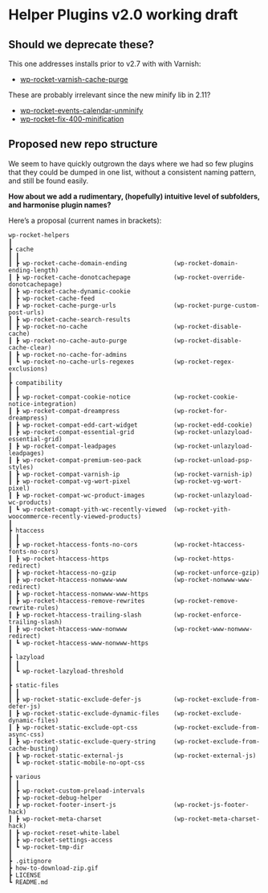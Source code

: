 # Helper Plugins v2.0 working draft

## Should we deprecate these?

This one addresses installs prior to v2.7 with with Varnish:
- [wp-rocket-varnish-cache-purge](https://github.com/wp-media/wp-rocket-helpers/tree/master/wp-rocket-varnish-cache-purge)

These are probably irrelevant since the new minify lib in 2.11?
- [wp-rocket-events-calendar-unminify](https://github.com/wp-media/wp-rocket-helpers/tree/master/wp-rocket-events-calendar-unminify)
- [wp-rocket-fix-400-minification](https://github.com/wp-media/wp-rocket-helpers/tree/master/wp-rocket-fix-400-minification)

## Proposed new repo structure

We seem to have quickly outgrown the days where we had so few plugins that they could be dumped in one list, without a consistent naming pattern, and still be found easily.

**How about we add a rudimentary, (hopefully) intuitive level of subfolders, and harmonise plugin names?**

Here’s a proposal (current names in brackets):

```
wp-rocket-helpers
┃
┣ cache
┃ ┃
┃ ┣ wp-rocket-cache-domain-ending             (wp-rocket-domain-ending-length)
┃ ┣ wp-rocket-cache-donotcachepage            (wp-rocket-override-donotcachepage)
┃ ┣ wp-rocket-cache-dynamic-cookie
┃ ┣ wp-rocket-cache-feed
┃ ┣ wp-rocket-cache-purge-urls                (wp-rocket-purge-custom-post-urls)
┃ ┣ wp-rocket-cache-search-results
┃ ┣ wp-rocket-no-cache                        (wp-rocket-disable-cache)
┃ ┣ wp-rocket-no-cache-auto-purge             (wp-rocket-disable-cache-clear)
┃ ┣ wp-rocket-no-cache-for-admins
┃ ┗ wp-rocket-no-cache-urls-regexes           (wp-rocket-regex-exclusions)
┃
┣ compatibility
┃ ┃
┃ ┣ wp-rocket-compat-cookie-notice            (wp-rocket-cookie-notice-integration)
┃ ┣ wp-rocket-compat-dreampress               (wp-rocket-for-dreampress)
┃ ┣ wp-rocket-compat-edd-cart-widget          (wp-rocket-edd-cookie)
┃ ┣ wp-rocket-compat-essential-grid           (wp-rocket-unlazyload-essential-grid)
┃ ┣ wp-rocket-compat-leadpages                (wp-rocket-unlazyload-leadpages)
┃ ┣ wp-rocket-compat-premium-seo-pack         (wp-rocket-unload-psp-styles)
┃ ┣ wp-rocket-compat-varnish-ip               (wp-rocket-varnish-ip)
┃ ┣ wp-rocket-compat-vg-wort-pixel            (wp-rocket-vg-wort-pixel)
┃ ┣ wp-rocket-compat-wc-product-images        (wp-rocket-unlazyload-wc-products)
┃ ┗ wp-rocket-comapt-yith-wc-recently-viewed  (wp-rocket-yith-woocommerce-recently-viewed-products)
┃
┣ htaccess
┃ ┃
┃ ┣ wp-rocket-htaccess-fonts-no-cors          (wp-rocket-htaccess-fonts-no-cors)
┃ ┣ wp-rocket-htaccess-https                  (wp-rocket-https-redirect)
┃ ┣ wp-rocket-htaccess-no-gzip                (wp-rocket-unforce-gzip)
┃ ┣ wp-rocket-htaccess-nonwww-www             (wp-rocket-nonwww-www-redirect)
┃ ┣ wp-rocket-htaccess-nonwww-www-https
┃ ┣ wp-rocket-htaccess-remove-rewrites        (wp-rocket-remove-rewrite-rules)
┃ ┣ wp-rocket-htaccess-trailing-slash         (wp-rocket-enforce-trailing-slash)
┃ ┣ wp-rocket-htaccess-www-nonwww             (wp-rocket-www-nonwww-redirect)
┃ ┗ wp-rocket-htaccess-www-nonwww-https
┃
┣ lazyload
┃ ┃
┃ ┗ wp-rocket-lazyload-threshold
┃
┣ static-files
┃ ┃
┃ ┣ wp-rocket-static-exclude-defer-js         (wp-rocket-exclude-from-defer-js)
┃ ┣ wp-rocket-static-exclude-dynamic-files    (wp-rocket-exclude-dynamic-files)
┃ ┣ wp-rocket-static-exclude-opt-css          (wp-rocket-exclude-from-async-css)
┃ ┣ wp-rocket-static-exclude-query-string     (wp-rocket-exclude-from-cache-busting)
┃ ┣ wp-rocket-static-external-js              (wp-rocket-external-js)
┃ ┗ wp-rocket-static-mobile-no-opt-css
┃
┣ various
┃ ┃
┃ ┣ wp-rocket-custom-preload-intervals
┃ ┣ wp-rocket-debug-helper
┃ ┣ wp-rocket-footer-insert-js                (wp-rocket-js-footer-hack)
┃ ┣ wp-rocket-meta-charset                    (wp-rocket-meta-charset-hack)
┃ ┣ wp-rocket-reset-white-label
┃ ┣ wp-rocket-settings-access
┃ ┗ wp-rocket-tmp-dir
┃
┣ .gitignore
┣ how-to-download-zip.gif
┣ LICENSE
┗ README.md
```
